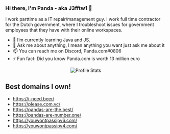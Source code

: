 ### Hi there, I'm Panda - aka J3fftw1 👋

I work parttime as a IT repair/management guy.
I work full time contractor for the Dutch government, where I troubleshoot issues for government employees that they have with their online workspaces.

- 🌱 I’m currently learning Java and JS.
- 💬 Ask me about anything, I mean anything you want just ask me about it
- 📫 You can reach me on Discord, Panda.com#0806
- ⚡ Fun fact: Did you know Panda.com is worth 13 million euro

<p align="center">
  <img src="https://github-readme-stats.vercel.app/api?username=J3fftw1&show_icons=true" alt="Profile Stats">
</p>

## Best domains I own!
- https://i-need.beer/
- https://please.com.vc/
- https://pandas-are-the.best/
- https://pandas-are-number.one/
- https://youwontpassipv6.com/
- https://youwontpassipv4.com/
